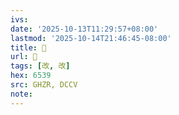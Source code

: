 ```yaml
---
ivs:
date: '2025-10-13T11:29:57+08:00'
lastmod: '2025-10-14T21:46:45-08:00'
title: 󰣵
url: 󰣵
tags: [改, 改]
hex: 6539
src: GHZR, DCCV
note:
---
```

